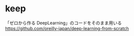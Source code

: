 # keep

「ゼロから作る DeepLearning」のコードをそのまま用いる
https://github.com/oreilly-japan/deep-learning-from-scratch
